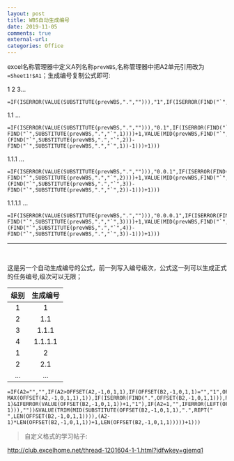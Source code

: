 ```yaml
---
layout: post
title: WBS自动生成编号
date: 2019-11-05
comments: true
external-url:
categories: Office 
---
```


excel名称管理器中定义A列名称`prevWBS`,名称管理器中把A2单元引用改为`=Sheet1!$A1`；生成编号复制公式即可:

1 2 3...

```
=IF(ISERROR(VALUE(SUBSTITUTE(prevWBS,".",""))),"1",IF(ISERROR(FIND("`",SUBSTITUTE(prevWBS,".","`",1))),TEXT(VALUE(prevWBS)+1,"#"),TEXT(VALUE(LEFT(prevWBS,FIND("`",SUBSTITUTE(prevWBS,".","`",1))-1))+1,"#")))
```

1.1 ...

```
=IF(ISERROR(VALUE(SUBSTITUTE(prevWBS,".",""))),"0.1",IF(ISERROR(FIND("`",SUBSTITUTE(prevWBS,".","`",1))),prevWBS&".1",LEFT(prevWBS,FIND("`",SUBSTITUTE(prevWBS,".","`",1)))&IF(ISERROR(FIND("`",SUBSTITUTE(prevWBS,".","`",2))),VALUE(RIGHT(prevWBS,LEN(prevWBS)-FIND("`",SUBSTITUTE(prevWBS,".","`",1))))+1,VALUE(MID(prevWBS,FIND("`",SUBSTITUTE(prevWBS,".","`",1))+1,(FIND("`",SUBSTITUTE(prevWBS,".","`",2))-FIND("`",SUBSTITUTE(prevWBS,".","`",1))-1)))+1)))
```

1.1.1  ...

```
=IF(ISERROR(VALUE(SUBSTITUTE(prevWBS,".",""))),"0.0.1",IF(ISERROR(FIND("`",SUBSTITUTE(prevWBS,".","`",2))),prevWBS&".1",LEFT(prevWBS,FIND("`",SUBSTITUTE(prevWBS,".","`",2)))&IF(ISERROR(FIND("`",SUBSTITUTE(prevWBS,".","`",3))),VALUE(RIGHT(prevWBS,LEN(prevWBS)-FIND("`",SUBSTITUTE(prevWBS,".","`",2))))+1,VALUE(MID(prevWBS,FIND("`",SUBSTITUTE(prevWBS,".","`",2))+1,(FIND("`",SUBSTITUTE(prevWBS,".","`",3))-FIND("`",SUBSTITUTE(prevWBS,".","`",2))-1)))+1)))
```

1.1.1.1 ...

```
=IF(ISERROR(VALUE(SUBSTITUTE(prevWBS,".",""))),"0.0.0.1",IF(ISERROR(FIND("`",SUBSTITUTE(prevWBS,".","`",3))),prevWBS&".1",LEFT(prevWBS,FIND("`",SUBSTITUTE(prevWBS,".","`",3)))&IF(ISERROR(FIND("`",SUBSTITUTE(prevWBS,".","`",4))),VALUE(RIGHT(prevWBS,LEN(prevWBS)-FIND("`",SUBSTITUTE(prevWBS,".","`",3))))+1,VALUE(MID(prevWBS,FIND("`",SUBSTITUTE(prevWBS,".","`",3))+1,(FIND("`",SUBSTITUTE(prevWBS,".","`",4))-FIND("`",SUBSTITUTE(prevWBS,".","`",3))-1)))+1)))
```

---

<br>


这是另一个自动生成编号的公式，前一列写入编号级次，公式这一列可以生成正式的任务编号,级次可以无限；

| 级别 | 生成编号 | 
| :------: | :------: | 
| 1 | 1 | |
| 2 | 1.1 | 
| 3 | 1.1.1 | 
| 4 | 1.1.1.1 | 
| 1 | 2 | 
| 2 | 2.1 | 
| ... | ... | 

```
=IF(A2="","",IF(A2>OFFSET(A2,-1,0,1,1),IF(OFFSET(B2,-1,0,1,1)="","1",OFFSET(B2,-1,0,1,1))&REPT(".1",A2-MAX(OFFSET(A2,-1,0,1,1),1)),IF(ISERROR(FIND(".",OFFSET(B2,-1,0,1,1))),REPT("1.",A2-1)&IFERROR(VALUE(OFFSET(B2,-1,0,1,1))+1,"1"),IF(A2=1,"",IFERROR(LEFT(OFFSET(B2,-1,0,1,1),FIND("^",SUBSTITUTE(OFFSET(B2,-1,0,1,1),".","^",A2-1))),""))&VALUE(TRIM(MID(SUBSTITUTE(OFFSET(B2,-1,0,1,1),".",REPT(" ",LEN(OFFSET(B2,-1,0,1,1)))),(A2-1)*LEN(OFFSET(B2,-1,0,1,1))+1,LEN(OFFSET(B2,-1,0,1,1)))))+1)))
```






>自定义格式的学习帖子:

http://club.excelhome.net/thread-1201604-1-1.html?jdfwkey=gjemq1
